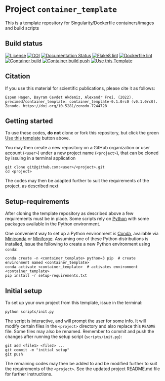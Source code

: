 # Project ``container_template``

This is a template repository for Singularity/Dockerfile containers/images and build scripts

## Build status

[![License](http://img.shields.io/:license-GPLv3+-green.svg)](http://www.gnu.org/licenses/gpl-3.0.html)
[![DOI](https://zenodo.org/badge/DOI/10.5281/zenodo.7244728.svg)](https://doi.org/10.5281/zenodo.7244728)
[![Documentation Status](https://readthedocs.org/projects/container-template/badge/?version=latest)](https://container-template.readthedocs.io/en/latest/?badge=latest)
[![Flake8 lint](https://github.com/precimed/container_template/actions/workflows/python.yml/badge.svg)](https://github.com/precimed/container_template/actions/workflows/python.yml)
[![Dockerfile lint](https://github.com/precimed/container_template/actions/workflows/docker.yml/badge.svg)](https://github.com/precimed/container_template/actions/workflows/docker.yml)
[![Container build](https://github.com/precimed/container_template/actions/workflows/container_build.yml/badge.svg)](https://github.com/precimed/container_template/actions/workflows/container_build.yml)
[![Container build push](https://github.com/precimed/container_template/actions/workflows/container_build_push.yml/badge.svg)](https://github.com/precimed/container_template/actions/workflows/container_build_push.yml)
[![Use this Template](https://img.shields.io/badge/Use%20this%20template-green.svg)](https://github.com/new?template_name=container_template&template_owner=precimed)

## Citation

If you use this material for scientific publications, please cite it as follows:

    Espen Hagen, Bayram Cevdet Akdeniz, Alexandr Frei. (2022). precimed/container_template: container_template-0.1.0rc0 (v0.1.0rc0). Zenodo. https://doi.org/10.5281/zenodo.7244728

## Getting started

To use these codes, **do not** clone or fork this repository, but click the green
[Use this template](https://github.com/precimed/container_template/generate)
button above.

You may then create a new repository on a GitHub organization or user account (`<user>`) under a new project name (`<project>`),
that can be cloned by issuing in a terminal application

```
git clone git@github.com:<user>/<project>.git
cd <project>
```

The codes may then be adapted further to suit the requirements of the project, as described next

## Setup-requirements

After cloning the template repository as described above a few requirements must be in place.
Some scripts rely on [Python](https://www.python.org) with some packages available in the Python environment.

One convenient way to set up a Python environment is [Conda](https://docs.conda.io/en/latest/), available via [Miniconda](https://docs.conda.io/en/latest/miniconda.html) or [Miniforge](https://github.com/conda-forge/miniforge).
Assuming one of these Python distributions is installed, issue the following to create a new Python environment using `conda`:

```
conda create -n <container_template> python=3 pip  # create environment named <container_template>
conda activate <container_template>  # activates enviromnent <container_template>
pip install -r setup-requirements.txt
```

## Initial setup

To set up your own project from this template, issue in the terminal:

```
python scripts/init.py
```

The script is interactive, and will prompt the user for some info.
It will modify certain files in the `<project>` directory and also replace this `README` file.
Some files may also be renamed.
Remember to commit and push the changes after running the setup script (`scripts/init.py`):

```
git add <file1> <file2> ...
git commit -m "initial setup"
git push
```

The remaining codes may then be added to and be modified further to suit the requirements of the `<project>`.
See the updated project README.md file for further instructions.
